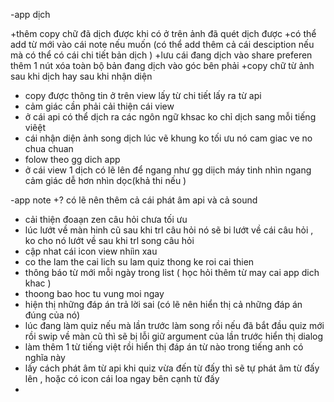 -app dịch

+thêm copy chữ đã dịch được khi có ở trên ảnh đã quét dịch được
+có thể add từ mới vào cái note nếu muốn (có thể add thêm cả cái desciption nếu mà có thể có cái chi tiết bản dịch )
+lưu cái đang dịch vào share preferen thêm 1 nút xóa toàn bộ bản đang dịch vào góc bên phải
+copy chữ từ ảnh sau khi dịch hay sau khi nhận diện
+ copy được thông tin  ở trên view lấy từ chi tiết lấy ra từ api
+ cảm giác cần phải cải thiện cái view
+ ở cái api có thể dịch ra các ngôn ngữ khsac ko chỉ dịch sang mỗi tiếng viêệt
+ cái nhận diện ảnh song dịch lúc vẽ khung ko tối ưu nó cam giac ve no chua chuan
+ folow theo gg dich app 
+ ở cái view 1 dịch có lẽ lên để ngang như gg diịch máy tinh nhìn ngang cảm giác dễ hơn nhìn dọc(khả thi nếu )

-app note
+? có lẽ nên thêm cả cái phát âm api và cả sound 
+ cải thiện đoaạn zen câu hỏi chưa tối ưu
+ lúc lướt về màn hinh cũ sau khi trl câu hỏi nó sẽ bi lướt về cái câu hỏi , ko cho nó lướt về sau khi trl song câu hỏi
+ cập nhat cái icon view nhiìn xau
+ co the lam the cai lich su lam quiz thong ke roi cai thien 
+ thông báo từ mới mỗi ngày trong list ( học hỏi thêm từ may cai app dich khac )
+ thoong bao hoc tu vung moi ngay
+ hiện thị những đáp án trả lời sai (có lẽ nên hiển thị cả những đáp án đúng của nó)
+ lúc đang làm quiz nếu mà lần trước làm song rồi nếu đã bắt đầu quiz mới rồi swip về màn cũ thì sẽ bị lỗi giữ argument của lần trước hiển thị dialog
+ làm thêm 1 từ tiếng việt rồi hiển thị đáp án từ nào trong tiếng anh có nghĩa này
+ lấy cách phát âm từ api khi quiz vừa đến từ đấy thì sẽ tự phát âm từ đấy lên , hoặc có icon cái loa ngay bên cạnh từ đấy 
+ 

